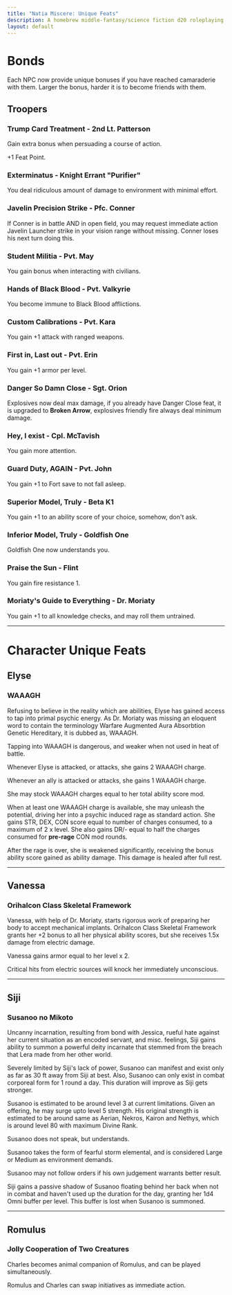 ```yaml
---
title: "Natia Miscere: Unique Feats"
description: A homebrew middle-fantasy/science fiction d20 roleplaying game system based on Pathfinder
layout: default
---
```


# Bonds

Each NPC now provide unique bonuses if you have reached camaraderie with them. Larger the bonus, harder it is to become friends with them.

## Troopers

### Trump Card Treatment - 2nd Lt. Patterson

Gain extra bonus when persuading a course of action.

+1 Feat Point.

### Exterminatus - Knight Errant "Purifier"

You deal ridiculous amount of damage to environment with minimal effort.

### Javelin Precision Strike - Pfc. Conner

If Conner is in battle AND in open field, you may request immediate action Javelin Launcher strike in your vision range without missing. Conner loses his next turn doing this.

### Student Militia - Pvt. May

You gain bonus when interacting with civilians.

### Hands of Black Blood - Pvt. Valkyrie

You become immune to Black Blood afflictions.

### Custom Calibrations - Pvt. Kara

You gain +1 attack with ranged weapons.

### First in, Last out - Pvt. Erin

You gain +1 armor per level.

### Danger So Damn Close - Sgt. Orion

Explosives now deal max damage, if you already have Danger Close feat, it is upgraded to **Broken Arrow**, explosives friendly fire always deal minimum damage.

### Hey, I exist - Cpl. McTavish

You gain more attention.

### Guard Duty, AGAIN - Pvt. John

You gain +1 to Fort save to not fall asleep.

### Superior Model, Truly - Beta K1

You gain +1 to an ability score of your choice, somehow, don't ask.

### Inferior Model, Truly - Goldfish One

Goldfish One now understands you.

### Praise the Sun - Flint

You gain fire resistance 1.

### Moriaty's Guide to Everything - Dr. Moriaty

You gain +1 to all knowledge checks, and may roll them untrained.

---

# Character Unique Feats

## Elyse

### WAAAGH

Refusing to believe in the reality which are abilities, Elyse has gained access to tap into primal psychic energy. As Dr. Moriaty was missing an eloquent word to contain the terminology Warfare Augmented Aura Absorbtion Genetic Hereditary, it is dubbed as, WAAAGH. 

Tapping into WAAAGH is dangerous, and weaker when not used in heat of battle.

Whenever Elyse is attacked, or attacks, she gains 2 WAAAGH charge.

Whenever an ally is attacked or attacks, she gains 1 WAAAGH charge.

She may stock WAAAGH charges equal to her total ability score mod.

When at least one WAAAGH charge is available, she may unleash the potential, driving her into a psychic induced rage as standard action. She gains STR, DEX, CON score equal to number of charges consumed, to a maximum of 2 x level. She also gains DR/- equal to half the charges consumed for **pre-rage** CON mod rounds.

After the rage is over, she is weakened significantly, receiving the bonus ability score gained as ability damage. This damage is healed after full rest.

---

## Vanessa

### Orihalcon Class Skeletal Framework

Vanessa, with help of Dr. Moriaty, starts rigorous work of preparing her body to accept mechanical implants. Orihalcon Class Skeletal Framework grants her +2 bonus to all her physical ability scores, but she receives 1.5x damage from electric damage.

Vanessa gains armor equal to her level x 2.

Critical hits from electric sources will knock her immediately unconscious.

---

## Siji

### Susanoo no Mikoto

Uncanny incarnation, resulting from bond with Jessica, rueful hate against her current situation as an encoded servant, and misc. feelings, Siji gains ability to summon a powerful deity incarnate that stemmed from the breach that Lera made from her other world.

Severely limited by Siji's lack of power, Susanoo can manifest and exist only as far as 30 ft away from Siji at best. Also, Susanoo can only exist in combat corporeal form for 1 round a day. This duration will improve as Siji gets stronger.

Susanoo is estimated to be around level 3 at current limitations. Given an offering, he may surge upto level 5 strength. His original strength is estimated to be around same as Aerian, Nekros, Kairon and Nethys, which is around level 80 with maximum Divine Rank.

Susanoo does not speak, but understands.

Susanoo takes the form of fearful storm elemental, and is considered Large or Medium as environment demands.

Susanoo may not follow orders if his own judgement warrants better result.

Siji gains a passive shadow of Susanoo floating behind her back when not in combat and haven't used up the duration for the day, granting her 1d4 Omni buffer per level. This buffer is lost when Susanoo is summoned.

---

## Romulus

### Jolly Cooperation of Two Creatures

Charles becomes animal companion of Romulus, and can be played simultaneously.

Romulus and Charles can swap initiatives as immediate action.
